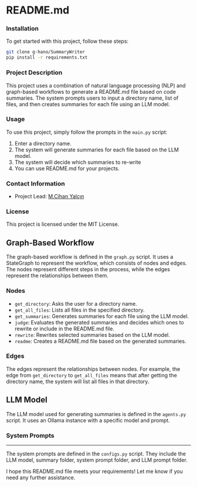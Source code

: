 **README.md**
=====================================

### Installation

To get started with this project, follow these steps:

```bash
git clone g-hano/SummaryWriter
pip install -r requirements.txt
```

### Project Description

This project uses a combination of natural language processing (NLP) and graph-based workflows to generate a README.md file based on code summaries. The system prompts users to input a directory name, list of files, and then creates summaries for each file using an LLM model.

### Usage

To use this project, simply follow the prompts in the `main.py` script:

1. Enter a directory name.
2. The system will generate summaries for each file based on the LLM model.
3. The system will decide which summaries to re-write
4. You can use README.md for your projects.

### Contact Information

* Project Lead: [M.Cihan Yalçın](https://www.linkedin.com/in/chanyalcin/)

### License

This project is licensed under the MIT License.

**Graph-Based Workflow**
-------------------------

The graph-based workflow is defined in the `graph.py` script. It uses a StateGraph to represent the workflow, which consists of nodes and edges. The nodes represent different steps in the process, while the edges represent the relationships between them.

### Nodes

* `get_directory`: Asks the user for a directory name.
* `get_all_files`: Lists all files in the specified directory.
* `get_summaries`: Generates summaries for each file using the LLM model.
* `judge`: Evaluates the generated summaries and decides which ones to rewrite or include in the README.md file.
* `rewrite`: Rewrites selected summaries based on the LLM model.
* `readme`: Creates a README.md file based on the generated summaries.

### Edges

The edges represent the relationships between nodes. For example, the edge from `get_directory` to `get_all_files` means that after getting the directory name, the system will list all files in that directory.

**LLM Model**
-------------

The LLM model used for generating summaries is defined in the `agents.py` script. It uses an Ollama instance with a specific model and prompt.

### System Prompts
----------------

The system prompts are defined in the `configs.py` script. They include the LLM model, summary folder, system prompt folder, and LLM prompt folder.

I hope this README.md file meets your requirements! Let me know if you need any further assistance.